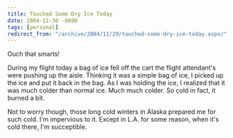 ```yaml
---
title: Touched Some Dry Ice Today
date: 2004-11-30 -0800
tags: [personal]
redirect_from: "/archive/2004/11/29/touched-some-dry-ice-today.aspx/"
---
```


Ouch that smarts!

During my flight today a bag of ice fell off the cart the flight
attendant's were pushing up the aisle. Thinking it was a simple bag of
ice, I picked up the ice and put it back in the bag. As I was holding
the ice, I realized that it was much colder than normal ice. Much much
colder. So cold in fact, it burned a bit.

Not to worry though, those long cold winters in Alaska prepared me for
such cold. I'm impervious to it. Except in L.A. for some reason, when
it's cold there, I'm succeptible.

